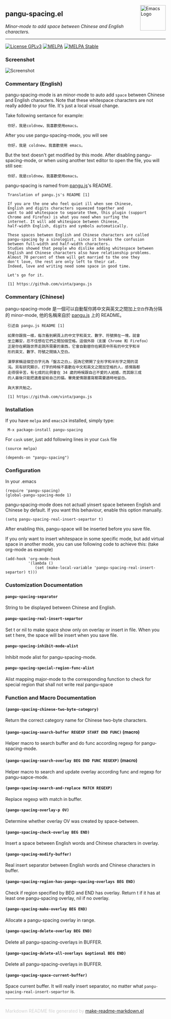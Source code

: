 <a href="http://github.com/coldnew/pangu-spacing"><img src="https://www.gnu.org/software/emacs/images/emacs.png" alt="Emacs Logo" width="80" height="80" align="right"></a>
## pangu-spacing.el
*Minor-mode to add space between Chinese and English characters.*

---
[![License GPLv3](https://img.shields.io/badge/license-GPL_v3-green.svg)](http://www.gnu.org/licenses/gpl-3.0.html)
[![MELPA](http://melpa.org/packages/pangu-spacing-badge.svg)](http://melpa.org/#/pangu-spacing)
[![MELPA Stable](http://stable.melpa.org/packages/pangu-spacing-badge.svg)](http://stable.melpa.org/#/pangu-spacing)

### Screenshot

![Screenshot](https://github.com/coldnew/pangu-spacing/raw/master/screenshot/screenshot.gif)

### Commentary (English)

pangu-spacing-mode is an minor-mode to auto add `space` between Chinese
and English characters. Note that these whitespace characters are not really
added to your file. It's just a local visual change.

Take following sentance for example:

     你好，我是coldnew，我喜歡使用emacs。

After you use pangu-spacing-mode, you will see

     你好，我是 coldnew，我喜歡使用 emacs。

But the text doesn't get modified by this mode. After disabling
pangu-spacing-mode, or when using another text editor to open the file, you
will still see:

     你好，我是coldnew，我喜歡使用emacs。

pangu-spacing is named from [pangu.js](https://github.com/vinta/pangu.js)'s README.

     Translation of pangu.js's README [1]

     If you are the one who feel quiet ill when see Chinese,
     English and digits characters squeezed together and
     want to add whitespace to separate them, this plugin (support
     Chrome and Firefox) is what you need when surfing the
     internet. It will add whitespace between Chinese,
     half-width English, digits and symbols automatically.

     These spaces between English and Chinese characters are called
     pangu-spacing by a sinologist, since it breaks the confusion
     between full-width and half-width characters.
     Studies showed that people who dislike adding whitespace between
     English and Chinese characters also have relationship problems.
     Almost 70 percent of them will get married to the one they
     don't love, the rest are only left to their cat.
     Indeed, love and writing need some space in good time.

     Let's go for it.

     [1] https://github.com/vinta/pangu.js

### Commentary (Chinese)


pangu-spacing-mode 是一個可以自動幫你將中文與英文之間加上`空白`作為分隔的 minor-mode, 他的名稱來自於 [pangu.js](https://github.com/vinta/pangu.js) 上的 README。

     引述自 pangu.js README [1]

     如果你跟我一樣，每次看到網頁上的中文字和英文、數字、符號擠在一塊，就會
     坐立難安，忍不住想在它們之間加個空格。這個外掛（支援 Chrome 和 Firefox）
     正是你在網路世界走跳所需要的東西，它會自動替你在網頁中所有的中文字和半
     形的英文、數字、符號之間插入空白。

     漢學家稱這個空白字元為「盤古之白」，因為它劈開了全形字和半形字之間的混
     沌。另有研究顯示，打字的時候不喜歡在中文和英文之間加空格的人，感情路都
     走得很辛苦，有七成的比例會在 34 歲的時候跟自己不愛的人結婚，而其餘三成
     的人最後只能把遺產留給自己的貓。畢竟愛情跟書寫都需要適時地留白。

     與大家共勉之。

     [1] https://github.com/vinta/pangu.js

### Installation


If you have `melpa` and `emacs24` installed, simply type:

     M-x package-install pangu-spacing


For `cask` user, just add following lines in your `Cask` file

```elisp
(source melpa)

(depends-on "pangu-spacing")
```


### Configuration


In your .emacs

```elisp
(require 'pangu-spacing)
(global-pangu-spacing-mode 1)
```

pangu-spacing-mode does not actuall yinsert space between English and
Chinese by default. If you want this behaviour, enable this option manually.

```elisp
(setq pangu-spacing-real-insert-separtor t)
```

After enabling this, pangu-space will be inserted before you save file.

If you only want to insert whitespace in some specific mode, but add
virtual space in another mode, you can use following code to achieve
this: (take org-mode as example)

```elisp
(add-hook 'org-mode-hook
          '(lambda ()
             (set (make-local-variable 'pangu-spacing-real-insert-separtor) t)))
```




### Customization Documentation

#### `pangu-spacing-separator`

String to be displayed between Chinese and English.

#### `pangu-spacing-real-insert-separtor`

Set t or nil to make space show only on overlay or insert in file.
When you set t here, the space will be insert when you save file.

#### `pangu-spacing-inhibit-mode-alist`

Inhibit mode alist for pangu-spacing-mode.

#### `pangu-spacing-special-region-func-alist`

Alist mapping major-mode to the corresponding function to
  check for special region that shall not write real pangu-space

### Function and Macro Documentation

#### `(pangu-spacing-chinese-two-byte-category)`

Return the correct category name for Chinese two-byte characters.

#### `(pangu-spacing-search-buffer REGEXP START END FUNC)` (macro)

Helper macro to search buffer and do func according regexp for
pangu-spacing-mode.

#### `(pangu-spacing-search-overlay BEG END FUNC REGEXP)` (macro)

Helper macro to search and update overlay according func and regexp for
pangu-sapce-mode.

#### `(pangu-spacing-search-and-replace MATCH REGEXP)`

Replace regexp with match in buffer.

#### `(pangu-spacing-overlay-p OV)`

Determine whether overlay OV was created by space-between.

#### `(pangu-spacing-check-overlay BEG END)`

Insert a space between English words and Chinese characters in overlay.

#### `(pangu-spacing-modify-buffer)`

Real insert separator between English words and Chinese characters in buffer.

#### `(pangu-spacing-region-has-pangu-spacing-overlays BEG END)`

Check if region specified by BEG and END has overlay.
  Return t if it has at least one pangu-spacing overlay, nil if no overlay.

#### `(pangu-spacing-make-overlay BEG END)`

Allocate a pangu-spacing overlay in range.

#### `(pangu-spacing-delete-overlay BEG END)`

Delete all pangu-spacing-overlays in BUFFER.

#### `(pangu-spacing-delete-all-overlays &optional BEG END)`

Delete all pangu-spacing-overlays in BUFFER.

#### `(pangu-spacing-space-current-buffer)`

Space current buffer.
It will really insert separator, no matter what
`pangu-spacing-real-insert-separtor` is.

-----
<div style="padding-top:15px;color: #d0d0d0;">
Markdown README file generated by
<a href="https://github.com/mgalgs/make-readme-markdown">make-readme-markdown.el</a>
</div>

